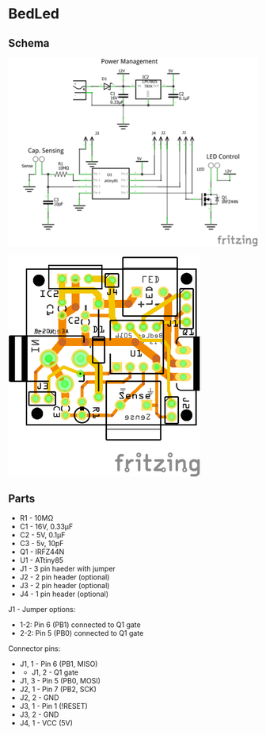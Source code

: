 # BedLed

## Schema
![Schema](schema/BedLed_schem.png)

![PCB](schema/BedLed_pcb.png)

## Parts
- R1 - 10MΩ
- C1 - 16V, 0.33µF
- C2 - 5V, 0.1µF
- C3 - 5v, 10pF
- Q1 - IRFZ44N
- U1 - ATtiny85
- J1 - 3 pin haeder with jumper
- J2 - 2 pin header (optional)
- J3 - 2 pin header (optional)
- J4 - 1 pin header (optional)

J1 - Jumper options:
- 1-2: Pin 6 (PB1) connected to Q1 gate
- 2-2: Pin 5 (PB0) connected to Q1 gate

Connector pins:
- J1, 1 - Pin 6 (PB1, MISO)
- - J1, 2 - Q1 gate
- J1, 3 - Pin 5 (PB0, MOSI)
- J2, 1 - Pin 7 (PB2, SCK)
- J2, 2 - GND
- J3, 1 - Pin 1 (!RESET)
- J3, 2 - GND
- J4, 1 - VCC (5V)
